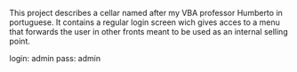 This project describes a cellar named after my VBA professor Humberto in portuguese.
It contains a regular login screen wich gives acces to a menu that forwards the user in other fronts meant to be used as an internal selling point.

login: admin
pass: admin

